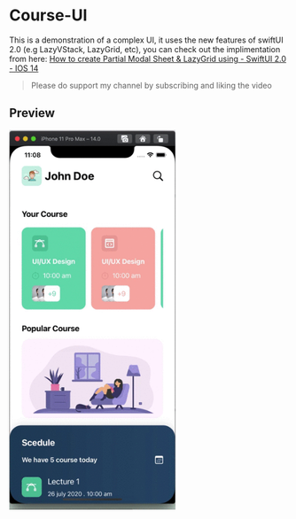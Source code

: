 # Course-UI
This is a demonstration of a complex UI, it uses the new features of swiftUI 2.0 (e.g LazyVStack, LazyGrid, etc), you can check out the implimentation from here: [How to create Partial Modal Sheet & LazyGrid using - SwiftUI 2.0 - IOS 14](https://youtu.be/guVvPsk50F4)</br>
> Please do support my channel by subscribing and liking the video


## Preview


<img src="https://github.com/usmanmukhtar/Course-UI/blob/main/preview.gif" width="300">

